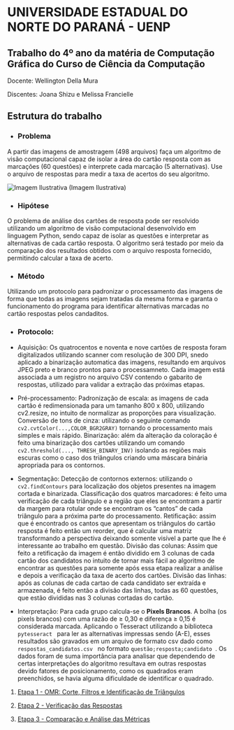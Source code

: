# UNIVERSIDADE ESTADUAL DO NORTE DO PARANÁ - UENP 
## Trabalho do 4º ano da matéria de Computação Gráfica do Curso de Ciência da Computação 

Docente: Wellington Della Mura

Discentes: Joana Shizu e Melissa Francielle

## Estrutura do trabalho

* ### Problema
A partir das imagens de amostragem (498 arquivos) faça um algoritmo de visão computacional capaz de isolar a área do cartão resposta com as marcações (60 questões) e interprete cada marcação (5 alternativas).
Use o arquivo de respostas para medir a taxa de acertos do seu algoritmo.

   ![Imagem Ilustrativa](https://d23vy2bv3rsfba.cloudfront.net/listas/1_f5eaa519f168b122b06ae02e55401bee_5804.png)
                                   (Imagem Ilustrativa)
* ### Hipótese
O problema de análise dos cartões de resposta pode ser resolvido utilizando um algoritmo de visão computacional desenvolvido em linguagem Python, sendo capaz de isolar as questões e interpretar as alternativas de cada cartão resposta. O algoritmo será testado por meio da comparação dos resultados obtidos com o arquivo resposta fornecido, permitindo calcular a taxa de acerto. 

* ### Método
Utilizando um protocolo para padronizar o processamento das imagens de forma que todas as imagens sejam tratadas da mesma forma e garanta o funcionamento do programa para identificar alternativas marcadas no cartão respostas pelos candaditos.
  * ### Protocolo:
- Aquisição: Os quatrocentos e noventa e nove cartões de resposta foram digitalizados utilizando scanner com resolução de 300 DPI, snedo aplicado a binarização automatica das imagens, resultando em arquivos JPEG preto e branco prontos para o processamneto. Cada imagem está associada a um registro no arquivo CSV contendo o gabarito de respostas, utilizado para validar a extração das próximas etapas.
  
- Pré-processamento:
Padronização de escala: as imagens de cada cartão é redimensionada para um tamanho 800 x 800, utilizando cv2.resize, no intuito de normalizar as proporções para visualização. 
Conversão de tons de cinza: utilizando o seguinte comando `cv2.cvtColor(...,COLOR_BGR2GRAY)` tornando o processamento mais simples e mais rápido. 
Binarização: além da alteração da coloração é feito uma binarização dos cartões utilizando um comando `cv2.threshold(..., THRESH_BINARY_INV)` isolando as regiões mais escuras como o caso dos triângulos criando uma máscara binária apropriada para os contornos.

- Segmentação:
Detecção de contornos externos: utilizando o `cv2.findContours` para localização dos objetos presentes na imagem cortada e binarizada. 
Classificação dos quatros marcadores: é feito uma verificação de cada triângulo e a região que eles se encontram a partir da margem para rotular onde se encontram os “cantos” de cada triângulo para a próxima parte do processamento.
Retificação: assim que é encontrado os cantos que apresentam os triângulos do cartão resposta é feito então um reorder, que é calcular uma matriz transformando a perspectiva deixando somente visível a parte que lhe é interessante ao trabalho em questão.
Divisão das colunas: Assim que feito a retificação da imagem é então dividido em 3 colunas de cada cartão dos candidatos no intuito de tornar mais fácil ao algoritmo de encontrar as questões para somente após essa etapa realizar a análise e depois a verificação da taxa de acerto dos cartões. 
Divisão das linhas: após as colunas de cada cartao de cada candidato ser extraída e armazenada, é feito então a divisão das linhas, todas as 60 questões, que estão divididas nas 3 colunas cortadas do cartão. 

- Interpretação:
  Para cada grupo calcula-se o **Pixels Brancos**. A bolha (os pixels brancos) com uma razão de ≥ 0,30 e diferença ≥ 0,15 é considerada marcada. Aplicando o Tesseract utilizando a biblioteca  `pytesseract ` para ler as alternativas impressas sendo (A-E), esses resultados são gravados em um arquivo de formato csv dado como  `respostas_candidatos.csv ` no formato  `questão;resposta;candidato `. Os dados foram de suma importância para analisar que dependendo de certas interpretações do algoritmo resultava em outras respostas devido fatores de posicionamento, como os quadrados eram preenchidos, se havia alguma dificuldade de identificar o quadrado.

1. [Etapa 1 - OMR: Corte, Filtros e Identificação de Triângulos](https://github.com/Melissa-Francielle/Processamento_Cartao_Resposta/blob/main/OMR.py)

2. [Etapa 2 - Verificação das Respostas](https://github.com/Melissa-Francielle/Processamento_Cartao_Resposta/blob/main/verificar_respostas.py)

3. [Etapa 3 - Comparação e Análise das Métricas](https://github.com/Melissa-Francielle/Processamento_Cartao_Resposta/blob/main/comparar_respostas.py)


